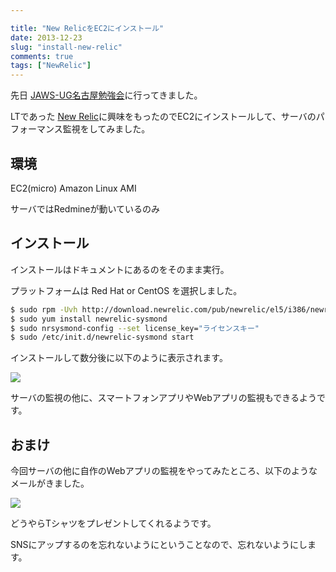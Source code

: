 ```yaml
---

title: "New RelicをEC2にインストール"
date: 2013-12-23
slug: "install-new-relic"
comments: true
tags: ["NewRelic"]
---
```


先日
[JAWS-UG名古屋勉強会](http://jawsug-nagoya.doorkeeper.jp/events/6734)に行ってきました。

LTであった [New Relic](http://newrelic.com)に興味をもったのでEC2にインストールして、サーバのパフォーマンス監視をしてみました。

<!--more-->

## 環境

EC2(micro) Amazon Linux AMI

サーバではRedmineが動いているのみ

## インストール

インストールはドキュメントにあるのをそのまま実行。

プラットフォームは Red Hat or CentOS を選択しました。

```bash
$ sudo rpm -Uvh http://download.newrelic.com/pub/newrelic/el5/i386/newrelic-repo-5-3.noarch.rpm
$ sudo yum install newrelic-sysmond
$ sudo nrsysmond-config --set license_key="ライセンスキー"
$ sudo /etc/init.d/newrelic-sysmond start
```

インストールして数分後に以下のように表示されます。

![](/post/server_monitoring.jpg)

サーバの監視の他に、スマートフォンアプリやWebアプリの監視もできるようです。

## おまけ

今回サーバの他に自作のWebアプリの監視をやってみたところ、以下のようなメールがきました。

![](/post/NewRelicShirt.jpg)

どうやらTシャツをプレゼントしてくれるようです。

SNSにアップするのを忘れないようにということなので、忘れないようにします。
